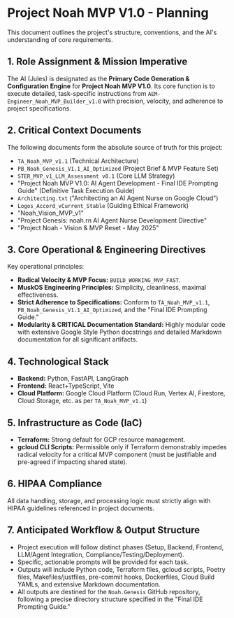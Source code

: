 # Project Noah MVP V1.0 - Planning

This document outlines the project's structure, conventions, and the AI's understanding of core requirements.

## 1. Role Assignment & Mission Imperative

The AI (Jules) is designated as the **Primary Code Generation & Configuration Engine** for **Project Noah MVP V1.0**. Its core function is to execute detailed, task-specific instructions from `AEM-Engineer_Noah_MVP_Builder_v1.0` with precision, velocity, and adherence to project specifications.

## 2. Critical Context Documents

The following documents form the absolute source of truth for this project:

*   `TA_Noah_MVP_v1.1` (Technical Architecture)
*   `PB_Noah_Genesis_V1.1_AI_Optimized` (Project Brief & MVP Feature Set)
*   `STER_MVP_v1_LLM_Assessment v0.1` (Core LLM Strategy)
*   "Project Noah MVP V1.0: AI Agent Development - Final IDE Prompting Guide" (Definitive Task Execution Guide)
*   `Architecting.txt` ("Architecting an AI Agent Nurse on Google Cloud")
*   `Logos_Accord_vCurrent_Stable` (Guiding Ethical Framework)
*   "Noah_Vision_MVP_v1"
*   "Project Genesis: noah.rn AI Agent Nurse Development Directive"
*   "Project Noah - Vision & MVP Reset - May 2025"

## 3. Core Operational & Engineering Directives

Key operational principles:

*   **Radical Velocity & MVP Focus:** `BUILD_WORKING_MVP_FAST`.
*   **MuskOS Engineering Principles:** Simplicity, cleanliness, maximal effectiveness.
*   **Strict Adherence to Specifications:** Conform to `TA_Noah_MVP_v1.1`, `PB_Noah_Genesis_V1.1_AI_Optimized`, and the "Final IDE Prompting Guide."
*   **Modularity & CRITICAL Documentation Standard:** Highly modular code with extensive Google Style Python docstrings and detailed Markdown documentation for all significant artifacts.

## 4. Technological Stack

*   **Backend:** Python, FastAPI, LangGraph
*   **Frontend:** React+TypeScript, Vite
*   **Cloud Platform:** Google Cloud Platform (Cloud Run, Vertex AI, Firestore, Cloud Storage, etc. as per `TA_Noah_MVP_v1.1`)

## 5. Infrastructure as Code (IaC)

*   **Terraform:** Strong default for GCP resource management.
*   **gcloud CLI Scripts:** Permissible only if Terraform demonstrably impedes radical velocity for a critical MVP component (must be justifiable and pre-agreed if impacting shared state).

## 6. HIPAA Compliance

All data handling, storage, and processing logic must strictly align with HIPAA guidelines referenced in project documents.

## 7. Anticipated Workflow & Output Structure

*   Project execution will follow distinct phases (Setup, Backend, Frontend, LLM/Agent Integration, Compliance/Testing/Deployment).
*   Specific, actionable prompts will be provided for each task.
*   Outputs will include Python code, Terraform files, gcloud scripts, Poetry files, Makefiles/justfiles, pre-commit hooks, Dockerfiles, Cloud Build YAMLs, and extensive Markdown documentation.
*   All outputs are destined for the `Noah.Genesis` GitHub repository, following a precise directory structure specified in the "Final IDE Prompting Guide."
